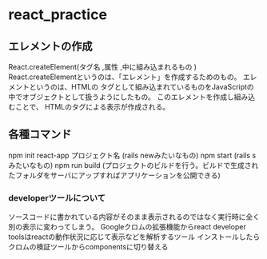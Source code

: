 # react_practice
## エレメントの作成
React.createElement(タグ名 ,属性 ,中に組み込まれるもの )
React.createElementというのは、「エレメント」を作成するためのもの。
エレメントというのは、HTMLの タグとして組み込まれているものをJavaScriptの中でオブジェクトとして扱うようにしたもの。
このエレメントを作成し組み込むことで、 HTMLのタグによる表示が作成される。

## 各種コマンド
npm init react-app プロジェクト名 (rails newみたいなもの)
npm start (rails sみたいなもの)
npm run build (プロジェクトのビルドを行う。ビルドで生成されたフォルダをサーバにアップすればアプリケーションを公開できる)

### developerツールについて
ソースコードに書かれている内容がそのまま表示されるのではなく実行時に全く別の表示に変わってしまう。
Googleクロムの拡張機能からreact developer toolsはreactの動作状況に応じて表示などを解析するツール
インストールしたらクロムの検証ツールからcomponentsに切り替える